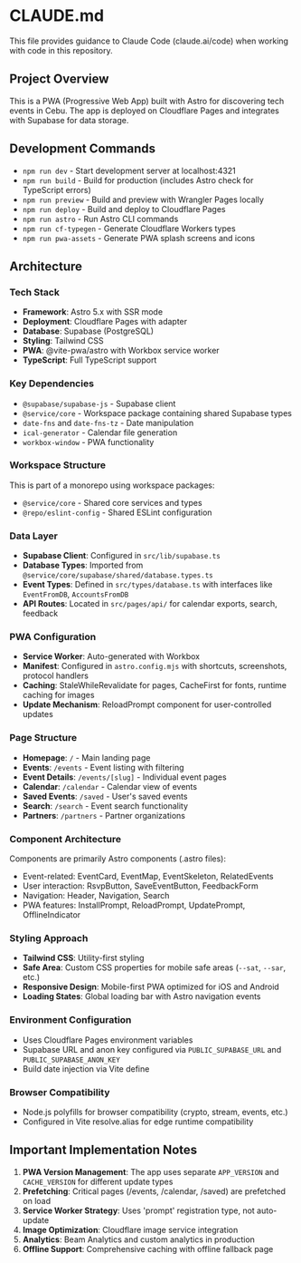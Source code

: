 # CLAUDE.md

This file provides guidance to Claude Code (claude.ai/code) when working with code in this repository.

## Project Overview

This is a PWA (Progressive Web App) built with Astro for discovering tech events in Cebu. The app is deployed on Cloudflare Pages and integrates with Supabase for data storage.

## Development Commands

- `npm run dev` - Start development server at localhost:4321
- `npm run build` - Build for production (includes Astro check for TypeScript errors)
- `npm run preview` - Build and preview with Wrangler Pages locally
- `npm run deploy` - Build and deploy to Cloudflare Pages
- `npm run astro` - Run Astro CLI commands
- `npm run cf-typegen` - Generate Cloudflare Workers types
- `npm run pwa-assets` - Generate PWA splash screens and icons

## Architecture

### Tech Stack
- **Framework**: Astro 5.x with SSR mode
- **Deployment**: Cloudflare Pages with adapter
- **Database**: Supabase (PostgreSQL)
- **Styling**: Tailwind CSS
- **PWA**: @vite-pwa/astro with Workbox service worker
- **TypeScript**: Full TypeScript support

### Key Dependencies
- `@supabase/supabase-js` - Supabase client
- `@service/core` - Workspace package containing shared Supabase types
- `date-fns` and `date-fns-tz` - Date manipulation
- `ical-generator` - Calendar file generation
- `workbox-window` - PWA functionality

### Workspace Structure
This is part of a monorepo using workspace packages:
- `@service/core` - Shared core services and types
- `@repo/eslint-config` - Shared ESLint configuration

### Data Layer
- **Supabase Client**: Configured in `src/lib/supabase.ts`
- **Database Types**: Imported from `@service/core/supabase/shared/database.types.ts`
- **Event Types**: Defined in `src/types/database.ts` with interfaces like `EventFromDB`, `AccountsFromDB`
- **API Routes**: Located in `src/pages/api/` for calendar exports, search, feedback

### PWA Configuration
- **Service Worker**: Auto-generated with Workbox
- **Manifest**: Configured in `astro.config.mjs` with shortcuts, screenshots, protocol handlers
- **Caching**: StaleWhileRevalidate for pages, CacheFirst for fonts, runtime caching for images
- **Update Mechanism**: ReloadPrompt component for user-controlled updates

### Page Structure
- **Homepage**: `/` - Main landing page
- **Events**: `/events` - Event listing with filtering
- **Event Details**: `/events/[slug]` - Individual event pages
- **Calendar**: `/calendar` - Calendar view of events
- **Saved Events**: `/saved` - User's saved events
- **Search**: `/search` - Event search functionality
- **Partners**: `/partners` - Partner organizations

### Component Architecture
Components are primarily Astro components (.astro files):
- Event-related: EventCard, EventMap, EventSkeleton, RelatedEvents
- User interaction: RsvpButton, SaveEventButton, FeedbackForm
- Navigation: Header, Navigation, Search
- PWA features: InstallPrompt, ReloadPrompt, UpdatePrompt, OfflineIndicator

### Styling Approach
- **Tailwind CSS**: Utility-first styling
- **Safe Area**: Custom CSS properties for mobile safe areas (`--sat`, `--sar`, etc.)
- **Responsive Design**: Mobile-first PWA optimized for iOS and Android
- **Loading States**: Global loading bar with Astro navigation events

### Environment Configuration
- Uses Cloudflare Pages environment variables
- Supabase URL and anon key configured via `PUBLIC_SUPABASE_URL` and `PUBLIC_SUPABASE_ANON_KEY`
- Build date injection via Vite define

### Browser Compatibility
- Node.js polyfills for browser compatibility (crypto, stream, events, etc.)
- Configured in Vite resolve.alias for edge runtime compatibility

## Important Implementation Notes

1. **PWA Version Management**: The app uses separate `APP_VERSION` and `CACHE_VERSION` for different update types
2. **Prefetching**: Critical pages (/events, /calendar, /saved) are prefetched on load
3. **Service Worker Strategy**: Uses 'prompt' registration type, not auto-update
4. **Image Optimization**: Cloudflare image service integration
5. **Analytics**: Beam Analytics and custom analytics in production
6. **Offline Support**: Comprehensive caching with offline fallback page